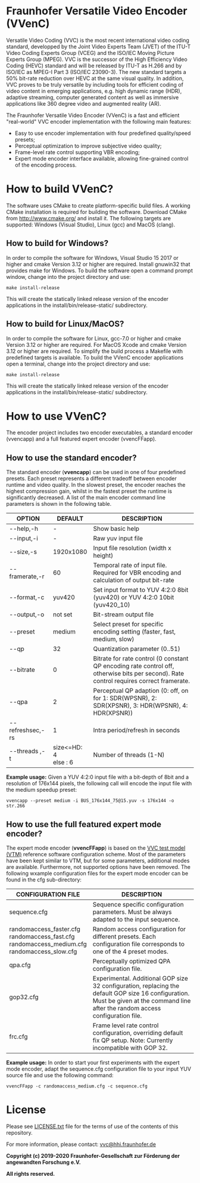 # Fraunhofer Versatile Video Encoder (VVenC)

Versatile Video Coding (VVC) is the most recent international video coding standard, developped by the Joint Video Experts Team (JVET) of the ITU-T Video Coding Experts Group (VCEG) and the ISO/IEC Moving Picture Experts Group (MPEG). VVC is the successor of the High Efficiency Video Coding (HEVC) standard and will be released by ITU-T as H.266 and by ISO/IEC as MPEG-I Part 3 (ISO/IEC 23090-3). The new standard targets a 50% bit-rate reduction over HEVC at the same visual quality. In addition, VVC proves to be truly versatile by including tools for efficient coding of video content in emerging applications, e.g. high dynamic range (HDR), adaptive streaming, computer generated content as well as immersive applications like 360 degree video and augmented reality (AR).

The Fraunhofer Versatile Video Encoder (VVenC) is a fast and efficient "real-world" VVC encoder implementation with the following main features:
- Easy to use encoder implementation with four predefined quality/speed presets;
- Perceptual optimization to improve subjective video quality;
- Frame-level rate control supporting VBR encoding;
- Expert mode encoder interface available, allowing fine-grained control of the encoding process.


#  How to build VVenC?

The software uses CMake to create platform-specific build files. 
A working CMake installation is required for building the software.
Download CMake from http://www.cmake.org/ and install it. The following targets are supported: Windows (Visual Studio), Linux (gcc) and MacOS (clang).

## How to build for Windows?
In order to compile the software for Windows, Visual Studio 15 2017 or higher and cmake Version 3.12 or higher are required. Install gnuwin32 that provides make for Windows. To build the software open a command prompt window, change into the project directory and use:

    make install-release

This will create the statically linked release version of the encoder applications in the install/bin/release-static/ subdirectory.

## How to build for Linux/MacOS?
In order to compile the software for Linux, gcc-7.0 or higher and cmake Version 3.12 or higher are required. For MacOS Xcode and cmake Version 3.12 or higher are required. To simplify the build process a Makefile with predefined targets is available. To build the VVenC encoder applications open a terminal, change into the project directory and use:

    make install-release

This will create the statically linked release version of the encoder applications in the install/bin/release-static/ subdirectory.


# How to use VVenC?

The encoder project includes two encoder executables, a standard encoder (vvencapp) and a full featured expert encoder (vvencFFapp).

## How to use the standard encoder?
The standard encoder (**vvencapp**) can be used in one of four predefined presets. Each preset represents a different tradeoff between encoder runtime and video quality. In the slowest preset, the encoder reaches the highest compression gain, whilst in the fastest preset the runtime is significantly decreased. A list of the main encoder command line parameters is shown in the following table.

| OPTION            | DEFAULT                          | DESCRIPTION                                                                                        |
|-------------------|----------------------------------|----------------------------------------------------------------------------------------------------|
| --help,-h         | -                                | Show basic help                                                                                    |
| --input,-i <str>       | -                                | Raw yuv input file                                                                                 |
| --size,-s <wxh>        | 1920x1080                        | Input file resolution (width x height)                                                             |
| --framerate,-r <int>   | 60                               | Temporal rate of input file. Required for VBR encoding and calculation of output bit-rate          |
| --format,-c <str>      | yuv420                           | Set input format to YUV 4:2:0 8bit (yuv420) or YUV 4:2:0 10bit (yuv420_10)                         |
| --output,-o <str>      | not set                          | Bit-stream output file                                                                             |
| --preset <str>         | medium                           | Select preset for specific encoding setting (faster, fast, medium, slow)                           |
| --qp <int>             | 32                               | Quantization parameter (0..51)                                                                     |
| --bitrate <int>        | 0                                | Bitrate for rate control (0 constant QP encoding rate control off, otherwise bits per second). Rate control requires correct framerate. |
| --qpa <int>            | 2                                | Perceptual QP adaption (0: off, on for 1: SDR(WPSNR), 2: SDR(XPSNR), 3: HDR(WPSNR), 4: HDR(XPSNR)) |
| --refreshsec,-rs <int> | 1                                | Intra period/refresh in seconds                                                             |
| --threads ,-t <int>    | size<=HD: 4 <br> else : 6 | Number of threads (1-N)                                                                            |

**Example usage:** Given a YUV 4:2:0 input file with a bit-depth of 8bit and a resolution of 176x144 pixels, the following call will encode the input file with the medium speedup preset:

    vvencapp --preset medium -i BUS_176x144_75@15.yuv -s 176x144 -o str.266

## How to use the full featured expert mode encoder?
The expert mode encoder (**vvencFFapp**) is based on the [VVC test model (VTM)](https://vcgit.hhi.fraunhofer.de/jvet/VVCSoftware_VTM) reference software configuration scheme. Most of the parameters have been kept similar to VTM, but for some parameters, additional modes are available. Furthermore, not supported options have been removed. The following wxample configuration files for the expert mode encoder can be found in the cfg sub-directory:

| CONFIGURATION FILE                                                                                   | DESCRIPTION                                                                                                                                                                        |
|------------------------------------------------------------------------------------------------------|------------------------------------------------------------------------------------------------------------------------------------------------------------------------------------|
| sequence.cfg                                                                                         | Sequence specific configuration parameters. Must be always adapted to the input sequence.                                                                                           |
| randomaccess_faster.cfg<br>randomaccess_fast.cfg<br>randomaccess_medium.cfg<br>randomaccess_slow.cfg | Random access configuration for different presets. Each configuration file corresponds to one of the 4 preset modes.                                                               |
| qpa.cfg                                                                                              | Perceptually optimized QPA configuration file.                                                                                                                                     |
| gop32.cfg                                                                                            | Experimental. Additional GOP size 32 configuration, replacing the default GOP size 16 configuration. Must be given at the command line after the random access configuration file. |
| frc.cfg                                                                                              | Frame level rate control configuration, overriding default fix QP setup. Note: Currently incompatible with GOP 32.                                                                 |

**Example usage:** In order to start your first experiments with the expert mode encoder, adapt the sequence.cfg configuration file to your input YUV source file and use the following command:

    vvencFFapp -c randomaccess_medium.cfg -c sequence.cfg


# License

Please see [LICENSE.txt](./LICENSE.txt) file for the terms of use of the contents of this repository.

For more information, please contact: vvc@hhi.fraunhofer.de

**Copyright (c) 2019-2020 Fraunhofer-Gesellschaft zur Förderung der angewandten Forschung e.V.**

**All rights reserved.**
